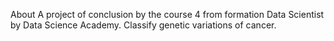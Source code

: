 About A project of conclusion by the course 4 from formation Data Scientist by Data Science Academy. Classify genetic variations of cancer.


